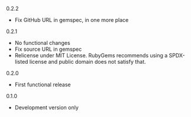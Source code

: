 0.2.2
  - Fix GitHub URL in gemspec, in one more place

0.2.1
  - No functional changes
  - Fix source URL in gemspec
  - Relicense under MIT License. RubyGems recommends using a SPDX-listed license and public domain does not satisfy that.

0.2.0
  - First functional release

0.1.0
  - Development version only
